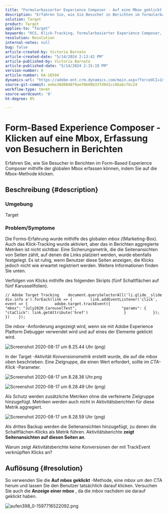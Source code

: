 ```yaml
---
title: "Formularbasierter Experience Composer - Auf eine Mbox geklickt, erfasst keine Besucher in Berichten"
description: "Erfahren Sie, wie Sie Besucher in Berichten im formularbasierten Experience Composer mithilfe der globalen Mbox erfassen können, indem Sie auf die Mbox-Methode klicken."
solution: Target
product: Target
applies-to: "Target"
keywords: "KCS, Klick-Tracking, formularbasierter Experience Composer, Mbox"
resolution: Resolution
internal-notes: null
bug: false
article-created-by: Victoria Barnato
article-created-date: "5/14/2024 2:13:42 PM"
article-published-by: Victoria Barnato
article-published-date: "5/14/2024 2:15:19 PM"
version-number: 6
article-number: KA-16594
dynamics-url: "https://adobe-ent.crm.dynamics.com/main.aspx?forceUCI=1&pagetype=entityrecord&etn=knowledgearticle&id=a76a9b28-fc11-ef11-9f8a-6045bd0201f5"
source-git-commit: eebe38d0048f9aef0609b33fd9d1cc8babcf6c24
workflow-type: tm+mt
source-wordcount: '0'
ht-degree: 0%

---
```


# Form-Based Experience Composer - Klicken auf eine Mbox, Erfassung von Besuchern in Berichten


Erfahren Sie, wie Sie Besucher in Berichten im Form-Based Experience Composer mithilfe der globalen Mbox erfassen können, indem Sie auf die Mbox-Methode klicken.

## Beschreibung {#description}


### <b>Umgebung</b>

Target

### <b>Problem/Symptome</b>

Die Forms-Erfahrung wurde mithilfe des globalen *mbox (*(Marketing-Box). Auch das Klick-Tracking wurde aktiviert, aber das in Berichten aggregierte Metriken ist nicht sichtbar. Eine Sicherungsmetrik, die die Seitenansichten von Seiten zählt, auf denen die Links platziert werden, wurde ebenfalls festgelegt. Es ist ruhig, wenn Benutzer diese Seiten anzeigen, die Klicks jedoch nicht wie erwartet registriert werden. Weitere Informationen finden Sie unten.



Verfolgen von Klicks mithilfe des folgenden Skripts (fünf Schaltflächen auf fünf Karussellfolien).




```
// Adobe Target Tracking    document.querySelectorAll('li.glide__slide div.info a').forEach(link => {        link.addEventListener('click', event => {            adobe.target.trackEvent({                    "mbox": "July2020_CarouselTest",                    "params": {                    "ctaClick": link.getAttribute('href')                }            });        })    });
```




Die *mbox* -Anforderung angezeigt wird, wenn sie mit Adobe Experience Platform Debugger verwendet wird und auf eines der Elemente geklickt wird.



![Screenshot 2020-08-17 um 8.25.44 Uhr (png)](https://experienceleaguecommunities.adobe.com/t5/image/serverpage/image-id/26222i8EFBFA8432501D9E/image-size/medium?v=1.0&amp;amp;px=400 "Screenshot 2020-08-17 um 8.25.44 Uhr (png)")



In der Target -Aktivität *Konversionsmetrik* erstellt wurde, die auf die *mbox* oben beschrieben. Eine Zielgruppe, die einen Wert erfordert, sollte im *CTA-Klick* -Parameter.



![Screenshot 2020-08-17 um 8.28.36 Uhr.png](https://experienceleaguecommunities.adobe.com/t5/image/serverpage/image-id/26225i9E8B86819537BB25/image-size/medium?v=1.0&amp;amp;px=400 "Screenshot 2020-08-17 um 8.28.36 Uhr.png")

![Screenshot 2020-08-17 um 8.28.49 Uhr (png)](https://experienceleaguecommunities.adobe.com/t5/image/serverpage/image-id/26223i6D9AAA0A81236A58/image-size/medium?v=1.0&amp;amp;px=400 "Screenshot 2020-08-17 um 8.28.49 Uhr (png)")



Als Schutz werden zusätzliche Metriken ohne die verfeinerte Zielgruppe hinzugefügt. Metriken werden auch nicht in Aktivitätsberichten für diese Metrik aggregiert.



![Screenshot 2020-08-17 um 8.28.59 Uhr (png)](https://experienceleaguecommunities.adobe.com/t5/image/serverpage/image-id/26224iFF036B11B2E932FC/image-size/medium?v=1.0&amp;amp;px=400 "Screenshot 2020-08-17 um 8.28.59 Uhr (png)")



Als drittes Backup werden die Seitenansichten hinzugefügt, zu denen die Schaltflächen-Klicks als Metrik führen. Aktivitätsberichte <b>zeigt Seitenansichten auf diesen Seiten an</b>.



Warum zeigt Aktivitätsberichte keine Konversionen der mit TrackEvent verknüpften Klicks an?


## Auflösung {#resolution}


So verwenden Sie die <b>Auf mbox geklickt</b> -Methode, eine *mbox* um den CTA herum und lassen Sie den Benutzer tatsächlich darauf klicken. Versuchen Sie auch die <b>Anzeige einer mbox</b> , da die *mbox* nachdem sie darauf geklickt haben.



![aufen398_0-1597716522092.png](https://experienceleaguecommunities.adobe.com/t5/image/serverpage/image-id/26237i01409F8DF7D2F948/image-size/medium?v=1.0&amp;amp;px=400)


